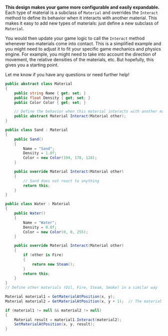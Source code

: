 
**This design makes your game more configurable and easily expandable.** Each type of material is a subclass of `Material` and overrides the `Interact` method to define its behavior when it interacts with another material. This makes it easy to add new types of materials: just define a new subclass of `Material`.

You would then update your game logic to call the `Interact` method whenever two materials come into contact. This is a simplified example and you might need to adjust it to fit your specific game mechanics and physics engine. For example, you might need to take into account the direction of movement, the relative densities of the materials, etc. But hopefully, this gives you a starting point.

Let me know if you have any questions or need further help!

```csharp
public abstract class Material
{
    public string Name { get; set; }
    public float Density { get; set; }
    public Color Color { get; set; }

    // Define the behavior when this material interacts with another material
    public abstract Material Interact(Material other);
}

public class Sand : Material
{
    public Sand()
    {
        Name = "Sand";
        Density = 1.0f;
        Color = new Color(194, 178, 128);
    }

    public override Material Interact(Material other)
    {
        // Sand does not react to anything
        return this;
    }
}

public class Water : Material
{
    public Water()
    {
        Name = "Water";
        Density = 0.8f;
        Color = new Color(0, 0, 255);
    }

    public override Material Interact(Material other)
    {
        if (other is Fire)
        {
            return new Steam();
        }
        return this;
    }
}
// Define other materials (Oil, Fire, Steam, Smoke) in a similar way

Material material1 = GetMaterialAtPosition(x, y);
Material material2 = GetMaterialAtPosition(x, y + 1);  // The material below

if (material1 != null && material2 != null)
{
    Material result = material1.Interact(material2);
    SetMaterialAtPosition(x, y, result);
}



